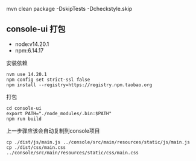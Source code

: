 mvn clean package -DskipTests -Dcheckstyle.skip

## console-ui 打包
* node:v14.20.1
* npm:6.14.17

安装依赖

```shell
nvm use 14.20.1
npm config set strict-ssl false  
npm install --registry=https://registry.npm.taobao.org
```

打包

```shell
cd console-ui
export PATH="./node_modules/.bin:$PATH"  
npm run build
```

上一步骤应该会自动复制到console项目

```
cp ./dist/js/main.js ../console/src/main/resources/static/js/main.js 
cp ./dist/css/main.css ../console/src/main/resources/static/css/main.css
```